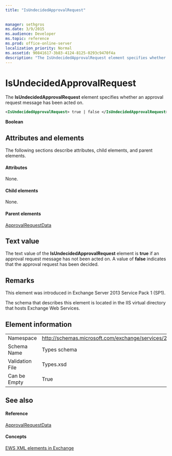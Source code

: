 ```yaml
---
title: "IsUndecidedApprovalRequest"
 
 
manager: sethgros
ms.date: 3/9/2015
ms.audience: Developer
ms.topic: reference
ms.prod: office-online-server
localization_priority: Normal
ms.assetid: 90841617-3b83-4124-8125-0293c9470f4a
description: "The IsUndecidedApprovalRequest element specifies whether an approval request message has been acted on."
---
```


# IsUndecidedApprovalRequest

The **IsUndecidedApprovalRequest** element specifies whether an approval request message has been acted on. 
  
```XML
<IsUndecidedApprovalRequest> true | false </IsUndecidedApprovalRequest>
```

 **Boolean**
## Attributes and elements

The following sections describe attributes, child elements, and parent elements.
  
#### Attributes

None.
  
#### Child elements

None.
  
#### Parent elements

[ApprovalRequestData](approvalrequestdata.md)
  
## Text value

The text value of the **IsUndecidedApprovalRequest** element is **true** if an approval request message has not been acted on. A value of **false** indicates that the approval request has been decided. 
  
## Remarks

This element was introduced in Exchange Server 2013 Service Pack 1 (SP1).
  
The schema that describes this element is located in the IIS virtual directory that hosts Exchange Web Services.
  
## Element information

|||
|:-----|:-----|
|Namespace  <br/> |http://schemas.microsoft.com/exchange/services/2006/types  <br/> |
|Schema Name  <br/> |Types schema  <br/> |
|Validation File  <br/> |Types.xsd  <br/> |
|Can be Empty  <br/> |True  <br/> |
   
## See also

#### Reference

[ApprovalRequestData](approvalrequestdata.md)
#### Concepts

[EWS XML elements in Exchange](ews-xml-elements-in-exchange.md)

